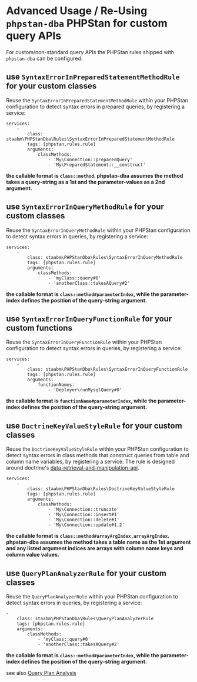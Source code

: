 # Advanced Usage / Re-Using `phpstan-dba` PHPStan for custom query APIs

For custom/non-standard query APIs the PHPStan rules shipped with `phpstan-dba` can be configured.

## use `SyntaxErrorInPreparedStatementMethodRule` for your custom classes

Reuse the `SyntaxErrorInPreparedStatementMethodRule` within your PHPStan configuration to detect syntax errors in prepared queries, by registering a service:

```
services:
    -
        class: staabm\PHPStanDba\Rules\SyntaxErrorInPreparedStatementMethodRule
        tags: [phpstan.rules.rule]
        arguments:
            classMethods:
                - 'My\Connection::preparedQuery'
                - 'My\PreparedStatement::__construct'
```

__the callable format is `class::method`. phpstan-dba assumes the method takes a query-string as a 1st and the parameter-values as a 2nd argument.__

## use `SyntaxErrorInQueryMethodRule` for your custom classes

Reuse the `SyntaxErrorInQueryMethodRule` within your PHPStan configuration to detect syntax errors in queries, by registering a service:

```
services:
    -
        class: staabm\PHPStanDba\Rules\SyntaxErrorInQueryMethodRule
        tags: [phpstan.rules.rule]
        arguments:
            classMethods:
                - 'myClass::query#0'
                - 'anotherClass::takesAQuery#2'
```

__the callable format is `class::method#parameterIndex`, while the parameter-index defines the position of the query-string argument.__

## use `SyntaxErrorInQueryFunctionRule` for your custom functions

Reuse the `SyntaxErrorInQueryFunctionRule` within your PHPStan configuration to detect syntax errors in queries, by registering a service:

```
services:
    -
        class: staabm\PHPStanDba\Rules\SyntaxErrorInQueryFunctionRule
        tags: [phpstan.rules.rule]
        arguments:
            functionNames:
                - 'Deployer\runMysqlQuery#0'
```

__the callable format is `functionName#parameterIndex`, while the parameter-index defines the position of the query-string argument.__

## use `DoctrineKeyValueStyleRule` for your custom classes

Reuse the `DoctrineKeyValueStyleRule` within your PHPStan configuration to detect syntax errors in class methods that construct queries from table and column name variables, by registering a service:
The rule is designed around doctrine's [data-retrieval-and-manipulation-api](https://www.doctrine-project.org/projects/doctrine-dbal/en/current/reference/data-retrieval-and-manipulation.html#insert).

```
services:
    -
        class: staabm\PHPStanDba\Rules\DoctrineKeyValueStyleRule
        tags: [phpstan.rules.rule]
        arguments:
            classMethods:
                - 'My\Connection::truncate'
                - 'My\Connection::insert#1'
                - 'My\Connection::delete#1'
                - 'My\Connection::update#1,2'
```

__the callable format is `class::method#arrayArgIndex,arrayArgIndex`. phpstan-dba assumes the method takes a table name as the 1st argument and any listed argument indices are arrays with column name keys and column value values.__


## use `QueryPlanAnalyzerRule` for your custom classes

Reuse the `QueryPlanAnalyzerRule` within your PHPStan configuration to detect syntax errors in queries, by registering a service:

    -
        class: staabm\PHPStanDba\Rules\QueryPlanAnalyzerRule
        tags: [phpstan.rules.rule]
        arguments:
            classMethods:
                - 'myClass::query#0'
                - 'anotherClass::takesAQuery#2'

__the callable format is `class::method#parameterIndex`, while the parameter-index defines the position of the query-string argument.__

see also [Query Plan Analysis](https://github.com/staabm/phpstan-dba/blob/main/docs/query-plan-analysis.md)
